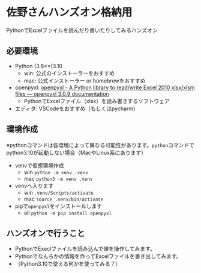 # 佐野さんハンズオン格納用

PythonでExcelファイルを読んだり書いたりしてみるハンズオン

## 必要環境

- Python (3.8<=)3.10
  - win: 公式のインストーラーをおすすめ
  - mac: 公式インストーラー or homebrewをおすすめ
- openpyxl: [openpyxl - A Python library to read/write Excel 2010 xlsx/xlsm files — openpyxl 3.0.9 documentation](https://openpyxl.readthedocs.io/en/stable/)
  - PythonでExcelファイル（xlsx）を読み書きするソフトウェア
- エディタ: VSCodeをおすすめ（もしくはpycharm）

## 環境作成

※pythonコマンドは各環境によって異なる可能性があります。`python`コマンドでpython3.10が起動しない場合（MacやLinux系にあります）

- venvで仮想環境作成
  - win `python -m venv .venv`
  - mac `python3 -m venv .venv`
- venvへ入ります
  - win `.venv/Scripts/activate`
  - mac `source .venv/bin/activate`
- pipで`openpyxl`をインストールします
  - all `python -m pip install openpyxl`

## ハンズオンで行うこと

- PythonでExeclファイルを読み込んで値を操作してみます。
- Pythonでなんらかの情報を作ってExcelファイルを書き出してみます。
- （Python3.10で使える何かを使ってみる？）
